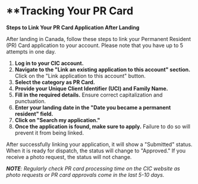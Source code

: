 # \*\*Tracking Your PR Card

**Steps to Link Your PR Card Application After Landing**

After landing in Canada, follow these steps to link your Permanent Resident (PR) Card application to your account. Please note that you have up to 5 attempts in one day.

1. **Log in to your CIC account.**
2. **Navigate to the "Link an existing application to this account" section.** Click on the "Link application to this account" button.
3. **Select the category as PR Card.**
4. **Provide your Unique Client Identifier (UCI) and Family Name.**
5. **Fill in the required details.** Ensure correct capitalization and punctuation.
6. **Enter your landing date in the "Date you became a permanent resident" field.**
7. **Click on "Search my application."**
8. **Once the application is found, make sure to apply.** Failure to do so will prevent it from being linked.

After successfully linking your application, it will show a "Submitted" status. When it is ready for dispatch, the status will change to "Approved." If you receive a photo request, the status will not change.

_**NOTE**: Regularly check PR card processing time on the CIC website as photo requests or PR card approvals come in the last 5-10 days._

